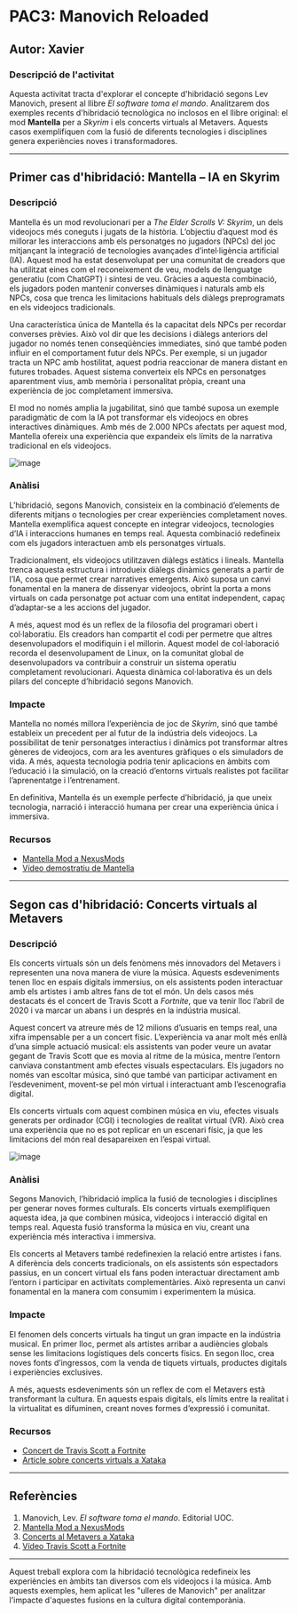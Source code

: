 # PAC3: Manovich Reloaded

## Autor: Xavier

### Descripció de l'activitat
Aquesta activitat tracta d'explorar el concepte d'hibridació segons Lev Manovich, present al llibre *El software toma el mando*. Analitzarem dos exemples recents d'hibridació tecnològica no inclosos en el llibre original: el mod **Mantella** per a *Skyrim* i els concerts virtuals al Metavers. Aquests casos exemplifiquen com la fusió de diferents tecnologies i disciplines genera experiències noves i transformadores.

---

## Primer cas d'hibridació: Mantella – IA en Skyrim

### Descripció
Mantella és un mod revolucionari per a *The Elder Scrolls V: Skyrim*, un dels videojocs més coneguts i jugats de la història. L’objectiu d’aquest mod és millorar les interaccions amb els personatges no jugadors (NPCs) del joc mitjançant la integració de tecnologies avançades d’intel·ligència artificial (IA). Aquest mod ha estat desenvolupat per una comunitat de creadors que ha utilitzat eines com el reconeixement de veu, models de llenguatge generatiu (com ChatGPT) i síntesi de veu. Gràcies a aquesta combinació, els jugadors poden mantenir converses dinàmiques i naturals amb els NPCs, cosa que trenca les limitacions habituals dels diàlegs preprogramats en els videojocs tradicionals.

Una característica única de Mantella és la capacitat dels NPCs per recordar converses prèvies. Això vol dir que les decisions i diàlegs anteriors del jugador no només tenen conseqüències immediates, sinó que també poden influir en el comportament futur dels NPCs. Per exemple, si un jugador tracta un NPC amb hostilitat, aquest podria reaccionar de manera distant en futures trobades. Aquest sistema converteix els NPCs en personatges aparentment vius, amb memòria i personalitat pròpia, creant una experiència de joc completament immersiva.

El mod no només amplia la jugabilitat, sinó que també suposa un exemple paradigmàtic de com la IA pot transformar els videojocs en obres interactives dinàmiques. Amb més de 2.000 NPCs afectats per aquest mod, Mantella ofereix una experiència que expandeix els límits de la narrativa tradicional en els videojocs.

![image](https://github.com/user-attachments/assets/3dfcd546-ceec-4d90-bbf7-42cbcf96d261) 

### Anàlisi
L’hibridació, segons Manovich, consisteix en la combinació d’elements de diferents mitjans o tecnologies per crear experiències completament noves. Mantella exemplifica aquest concepte en integrar videojocs, tecnologies d’IA i interaccions humanes en temps real. Aquesta combinació redefineix com els jugadors interactuen amb els personatges virtuals.

Tradicionalment, els videojocs utilitzaven diàlegs estàtics i lineals. Mantella trenca aquesta estructura i introdueix diàlegs dinàmics generats a partir de l’IA, cosa que permet crear narratives emergents. Això suposa un canvi fonamental en la manera de dissenyar videojocs, obrint la porta a mons virtuals on cada personatge pot actuar com una entitat independent, capaç d’adaptar-se a les accions del jugador.

A més, aquest mod és un reflex de la filosofia del programari obert i col·laboratiu. Els creadors han compartit el codi per permetre que altres desenvolupadors el modifiquin i el millorin. Aquest model de col·laboració recorda el desenvolupament de Linux, on la comunitat global de desenvolupadors va contribuir a construir un sistema operatiu completament revolucionari. Aquesta dinàmica col·laborativa és un dels pilars del concepte d’hibridació segons Manovich.

### Impacte
Mantella no només millora l’experiència de joc de *Skyrim*, sinó que també estableix un precedent per al futur de la indústria dels videojocs. La possibilitat de tenir personatges interactius i dinàmics pot transformar altres gèneres de videojocs, com ara les aventures gràfiques o els simuladors de vida. A més, aquesta tecnologia podria tenir aplicacions en àmbits com l’educació i la simulació, on la creació d’entorns virtuals realistes pot facilitar l’aprenentatge i l’entrenament.

En definitiva, Mantella és un exemple perfecte d’hibridació, ja que uneix tecnologia, narració i interacció humana per crear una experiència única i immersiva.

### Recursos
- [Mantella Mod a NexusMods](https://www.nexusmods.com/skyrimspecialedition/mods/98631)
- [Vídeo demostratiu de Mantella](https://www.youtube.com/watch?v=lnRbUgRRGKw)

---

## Segon cas d'hibridació: Concerts virtuals al Metavers

### Descripció
Els concerts virtuals són un dels fenòmens més innovadors del Metavers i representen una nova manera de viure la música. Aquests esdeveniments tenen lloc en espais digitals immersius, on els assistents poden interactuar amb els artistes i amb altres fans de tot el món. Un dels casos més destacats és el concert de Travis Scott a *Fortnite*, que va tenir lloc l’abril de 2020 i va marcar un abans i un després en la indústria musical.

Aquest concert va atreure més de 12 milions d’usuaris en temps real, una xifra impensable per a un concert físic. L’experiència va anar molt més enllà d’una simple actuació musical: els assistents van poder veure un avatar gegant de Travis Scott que es movia al ritme de la música, mentre l’entorn canviava constantment amb efectes visuals espectaculars. Els jugadors no només van escoltar música, sinó que també van participar activament en l’esdeveniment, movent-se pel món virtual i interactuant amb l’escenografia digital.

Els concerts virtuals com aquest combinen música en viu, efectes visuals generats per ordinador (CGI) i tecnologies de realitat virtual (VR). Això crea una experiència que no es pot replicar en un escenari físic, ja que les limitacions del món real desapareixen en l’espai virtual.

![image](https://github.com/user-attachments/assets/9d2919d4-5b91-4119-ab04-92c2f1fecf22)

### Anàlisi
Segons Manovich, l’hibridació implica la fusió de tecnologies i disciplines per generar noves formes culturals. Els concerts virtuals exemplifiquen aquesta idea, ja que combinen música, videojocs i interacció digital en temps real. Aquesta fusió transforma la música en viu, creant una experiència més interactiva i immersiva.

Els concerts al Metavers també redefinexien la relació entre artistes i fans. A diferència dels concerts tradicionals, on els assistents són espectadors passius, en un concert virtual els fans poden interactuar directament amb l’entorn i participar en activitats complementàries. Això representa un canvi fonamental en la manera com consumim i experimentem la música.

### Impacte
El fenomen dels concerts virtuals ha tingut un gran impacte en la indústria musical. En primer lloc, permet als artistes arribar a audiències globals sense les limitacions logístiques dels concerts físics. En segon lloc, crea noves fonts d’ingressos, com la venda de tiquets virtuals, productes digitals i experiències exclusives.

A més, aquests esdeveniments són un reflex de com el Metavers està transformant la cultura. En aquests espais digitals, els límits entre la realitat i la virtualitat es difuminen, creant noves formes d’expressió i comunitat.

### Recursos
- [Concert de Travis Scott a Fortnite](https://www.youtube.com/watch?v=wYeFAlVC8qU)
- [Article sobre concerts virtuals a Xataka](https://www.xataka.com)

---

## Referències
1. Manovich, Lev. *El software toma el mando*. Editorial UOC.
2. [Mantella Mod a NexusMods](https://www.nexusmods.com/skyrimspecialedition/mods/98631)
3. [Concerts al Metavers a Xataka](https://www.xataka.com)
4. [Vídeo Travis Scott a Fortnite](https://www.youtube.com/watch?v=wYeFAlVC8qU)

---

Aquest treball explora com la hibridació tecnològica redefineix les experiències en àmbits tan diversos com els videojocs i la música. Amb aquests exemples, hem aplicat les "ulleres de Manovich" per analitzar l'impacte d'aquestes fusions en la cultura digital contemporània.
